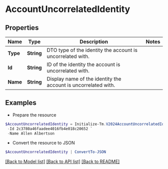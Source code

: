 # AccountUncorrelatedIdentity
## Properties

Name | Type | Description | Notes
------------ | ------------- | ------------- | -------------
**Type** | **String** | DTO type of the identity the account is uncorrelated with. | 
**Id** | **String** | ID of the identity the account is uncorrelated with. | 
**Name** | **String** | Display name of the identity the account is uncorrelated with. | 

## Examples

- Prepare the resource
```powershell
$AccountUncorrelatedIdentity = Initialize-Tm.V2024AccountUncorrelatedIdentity  -Type IDENTITY `
 -Id 2c3780a46faadee4016fb4e018c20652 `
 -Name Allen Albertson
```

- Convert the resource to JSON
```powershell
$AccountUncorrelatedIdentity | ConvertTo-JSON
```

[[Back to Model list]](../README.md#documentation-for-models) [[Back to API list]](../README.md#documentation-for-api-endpoints) [[Back to README]](../README.md)

